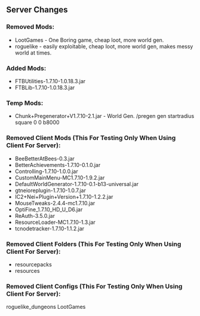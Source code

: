 ## Server Changes

### Removed Mods:
* LootGames - One Boring game, cheap loot, more world gen.
* roguelike - easily exploitable, cheap loot, more world gen, makes messy world at times.

### Added Mods:
* FTBUtilities-1.7.10-1.0.18.3.jar
* FTBLib-1.7.10-1.0.18.3.jar

### Temp Mods:
* Chunk+Pregenerator+V1.7.10-2.1.jar - World Gen.
/pregen gen startradius square 0 0 b8000


  
  
  
  
  
  
  
  
  
  
  
  
  
  
  
  
 




### Removed Client Mods (This For Testing Only When Using Client For Server):
* BeeBetterAtBees-0.3.jar
* BetterAchievements-1.7.10-0.1.0.jar
* Controlling-1.7.10-1.0.0.jar
* CustomMainMenu-MC1.7.10-1.9.2.jar
* DefaultWorldGenerator-1.7.10-0.1-b13-universal.jar
* gtneioreplugin-1.7.10-1.0.7.jar
* IC2+Nei+Plugin+Version+1.7.10-1.2.2.jar
* MouseTweaks-2.4.4-mc1.7.10.jar
* OptiFine_1.7.10_HD_U_D6.jar
* ReAuth-3.5.0.jar
* ResourceLoader-MC1.7.10-1.3.jar
* tcnodetracker-1.7.10-1.1.2.jar

### Removed Client Folders (This For Testing Only When Using Client For Server):
* resourcepacks
* resources

### Removed Client Configs (This For Testing Only When Using Client For Server):
roguelike_dungeons
LootGames
